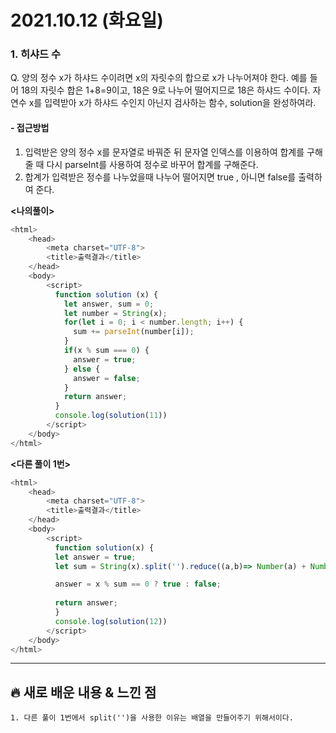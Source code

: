 # 2021.10.12 (화요일)
### **1. 히샤드 수**

Q. 양의 정수 x가 하샤드 수이려면 x의 자릿수의 합으로 x가 나누어져야 한다. 예를 들어 18의 자릿수 합은 1+8=9이고,
   18은 9로 나누어 떨어지므로 18은 하샤드 수이다. 자연수 x를 입력받아 x가 하샤드 수인지 아닌지 검사하는 함수,
   solution을 완성하여라.

#### -  접근방법

1. 입력받은 양의 정수 x를 문자열로 바꿔준 뒤 문자열 인덱스를 이용하여 합계를 구해줄 때 다시 parseInt를 
   사용하여 정수로 바꾸어 합계를 구해준다. 
2. 합계가 입력받은 정수를 나누었을때 나누어 떨어지면 true , 아니면 false를 출력하여 준다.

**<나의풀이>**
```javascript
<html>
    <head>
        <meta charset="UTF-8">
        <title>출력결과</title>
    </head>
    <body>
        <script>
          function solution (x) {
            let answer, sum = 0;
            let number = String(x);
            for(let i = 0; i < number.length; i++) {
              sum += parseInt(number[i]);
            }
            if(x % sum === 0) {
              answer = true;
            } else {
              answer = false;
            }
            return answer;
          }
          console.log(solution(11))
        </script>
    </body>
</html>
```

**<다른 풀이 1번>**
```javascript
<html>
    <head>
        <meta charset="UTF-8">
        <title>출력결과</title>
    </head>
    <body>
        <script>
          function solution(x) {
          let answer = true;
          let sum = String(x).split('').reduce((a,b)=> Number(a) + Number(b));

          answer = x % sum == 0 ? true : false;
          
          return answer;
          }
          console.log(solution(12))
        </script>
    </body>
</html>
```


---
##  **🔥 새로 배운 내용 & 느낀 점**
    1. 다른 풀이 1번에서 split('')을 사용한 이유는 배열을 만들어주기 위해서이다.
